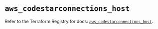 # `aws_codestarconnections_host`

Refer to the Terraform Registry for docs: [`aws_codestarconnections_host`](https://registry.terraform.io/providers/hashicorp/aws/5.90.1/docs/resources/codestarconnections_host).
